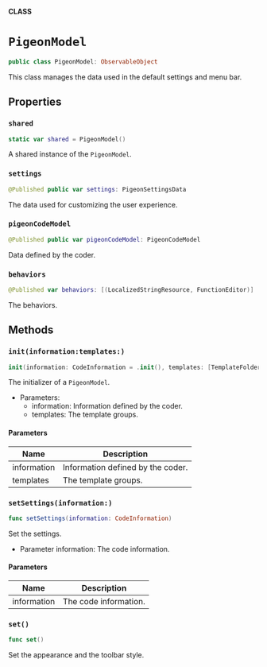 **CLASS**

# `PigeonModel`

```swift
public class PigeonModel: ObservableObject
```

This class manages the data used in the default settings and menu bar.

## Properties
### `shared`

```swift
static var shared = PigeonModel()
```

A shared instance of the ``PigeonModel``.

### `settings`

```swift
@Published public var settings: PigeonSettingsData
```

The data used for customizing the user experience.

### `pigeonCodeModel`

```swift
@Published public var pigeonCodeModel: PigeonCodeModel
```

Data defined by the coder.

### `behaviors`

```swift
@Published var behaviors: [(LocalizedStringResource, FunctionEditor)]
```

The behaviors.

## Methods
### `init(information:templates:)`

```swift
init(information: CodeInformation = .init(), templates: [TemplateFolder] = [])
```

The initializer of a ``PigeonModel``.
- Parameters:
  - information: Information defined by the coder.
  - templates: The template groups.

#### Parameters

| Name | Description |
| ---- | ----------- |
| information | Information defined by the coder. |
| templates | The template groups. |

### `setSettings(information:)`

```swift
func setSettings(information: CodeInformation)
```

Set the settings.
- Parameter information: The code information.

#### Parameters

| Name | Description |
| ---- | ----------- |
| information | The code information. |

### `set()`

```swift
func set()
```

Set the appearance and the toolbar style.
